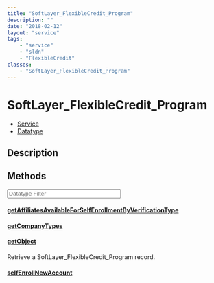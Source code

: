 ```yaml
---
title: "SoftLayer_FlexibleCredit_Program"
description: ""
date: "2018-02-12"
layout: "service"
tags:
    - "service"
    - "sldn"
    - "FlexibleCredit"
classes:
    - "SoftLayer_FlexibleCredit_Program"
---
```

# SoftLayer_FlexibleCredit_Program
<div id='service-datatype'>
    <ul id='sldn-reference-tabs'>
    <li id='service'> <a href='/reference/services/SoftLayer_FlexibleCredit_Program' >Service</a></li>    <li id='datatype'> <a href='/reference/datatypes/SoftLayer_FlexibleCredit_Program' >Datatype</a></li>
    </ul>
</div>

## Description




        
<div id="properties" class="content service-content">

## Methods

<div class="view-filters">
    <div class="clearfix">
        <div class="search-input-box">
            <input placeholder="Datatype Filter" onkeyup="titleSearch(inputId='edit-combine', divId='method-div', elementClass='method-row')" 
                type="text" id="edit-combine" value="" size="30" maxlength="128" class="form-text">
        </div>
    </div>
</div>

#### [getAffiliatesAvailableForSelfEnrollmentByVerificationType](/reference/services/SoftLayer_FlexibleCredit_Program/getAffiliatesAvailableForSelfEnrollmentByVerificationType)


#### [getCompanyTypes](/reference/services/SoftLayer_FlexibleCredit_Program/getCompanyTypes)


#### [getObject](/reference/services/SoftLayer_FlexibleCredit_Program/getObject)
Retrieve a SoftLayer_FlexibleCredit_Program record.

#### [selfEnrollNewAccount](/reference/services/SoftLayer_FlexibleCredit_Program/selfEnrollNewAccount)


</div>

